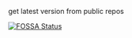 
get latest version from public repos

[![FOSSA Status](https://app.fossa.com/api/projects/git%2Bgithub.com%2Fhacker65536%2Flatestver.svg?type=shield)](https://app.fossa.com/projects/git%2Bgithub.com%2Fhacker65536%2Flatestver?ref=badge_shield)
